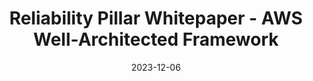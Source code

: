 ---
title: "Reliability Pillar Whitepaper - AWS Well-Architected Framework"
description: "The home for all the best practices you need to build resilient workloads in the cloud."
externalUrl: https://docs.aws.amazon.com/wellarchitected/latest/reliability-pillar/welcome.html
authorName: AWS Team
authorAvatarImageUrl: ../../images/aws-logo.png
date: 2023-12-06
showInHomeFeed: true
spaces:
  - resilience
---